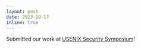 ```yaml
---
layout: post
date: 2023-10-17
inline: true
---
```

Submitted our work at [USENIX Security Symposium](https://www.usenix.org/conference/usenixsecurity24)!